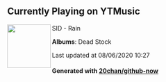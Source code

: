 ## Currently Playing on YTMusic

[<img align="left" width="100" src="https://lh3.googleusercontent.com/iQa1a6lQqp0mKjubLcJmuaFIFHpt5PinrBfoW1os9lKthT4VP163zz0JejiXsnuUcLPnIKNiOeJyNAnJ">](https://music.youtube.com/channel/UC62CjlrklkrLDtbs5nfVsbw)

SID - Rain

**Albums**: Dead Stock

Last updated at 08/06/2020 10:27

#### Generated with [20chan/github-now](https://github.com/20chan/github-now)


<!--
**20chan/20chan** is a ✨ _special_ ✨ repository because its `README.md` (this file) appears on your GitHub profile.

Here are some ideas to get you started:

- 🔭 I’m currently working on ...
- 🌱 I’m currently learning ...
- 👯 I’m looking to collaborate on ...
- 🤔 I’m looking for help with ...
- 💬 Ask me about ...
- 📫 How to reach me: ...
- 😄 Pronouns: ...
- ⚡ Fun fact: ...
-->

